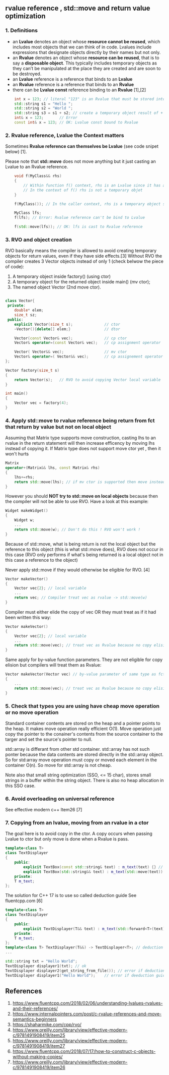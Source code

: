 ## rvalue reference , std::move and return value optimization

### 1. Definitions

 - an **Lvalue** denotes an object whose **resource cannot be reused**, which includes most objects that we can think of in code. Lvalues include expressions that designate objects directly by their names but not only.
 - an **Rvalue** denotes an object whose **resource can be reused**, that is to say a **disposable object**. This typically includes temporary objects as they can’t be manipulated at the place they are created and are soon to be destroyed.
 - an **Lvalue** reference is a reference that binds to an **Lvalue**
 - an **Rvalue** reference is a reference that binds to an **Rvalue**
 - there can be **Lvalue const** reference binding to an **Rvalue** [1],[2]


```cpp
    int x = 123; // literal "123" is an Rvalue that must be stored into a Lvalue (x)
    std::string s1 = "Hello ";
    std::string s2 = "World ";
    std::string s3 = s1 + s2; // create a temporary object result of + so an Rvalue that must be stored in a Lvalue (s3)
    int& x = 123;       // Error
    const int& x = 123; // OK: Lvalue const bound to Rvalue
```

### 2. Rvalue reference, Lvalue the Context matters

Sometimes **Rvalue reference can themselves be Lvalue** (see code snipet below) [1].

Please note that **std::move** does not move anything but it just casting an Lvalue to an Rvalue reference. 


```cpp
    void f(MyClass&& rhs)
    {
        // Within function f() context, rhs is an Lvalue since it has a Name.
        // In the context of f() rhs is not a temporary objet
    } 

    f(MyClass()); // In the caller context, rhs is a temporary object so it is a Rvalue reference

    MyClass lfs;
    f(lfs); // Error: Rvalue reference can't be bind to Lvalue

    f(std::move(lfs)); // OK: lfs is cast to Rvalue reference
```

### 3. RVO and object creation

RVO basically means the compiler is allowed to avoid creating temporary objects for return values, even if they have side effects.[3]
Without RVO the compiler creates 3 Vector objects instead of only 1 (check belwow the piece of code):
1. A temporary object inside factory() (using ctor)
2. A temporary object for the returned object inside main() (mv ctor);
3. The named object Vector (2nd move ctor).


```cpp

class Vector{
 private:
    double* elem;
    size_t sz;
 public:
    explicit Vector(size_t s);              // ctor
    ~Vector(){delete[] elem;}               // dtor

    Vector(const Vector& vec);              // cp ctor
    Vector& operator=(const Vector& vec);   // cp assignment operator

    Vector( Vector&& vec);                  // mv ctor
    Vector& operator=( Vector&& vec);       // cp assignement operator
};

Vector factory(size_t s)
{
    return Vector(s);   // RVO to avoid copying Vector local variable
}

int main()
{
    Vector vec = factory(4);
}
```
### 4. Apply std::move to rvalue reference being return from fct that return by value but not on local object

Assuming that Matrix type supports move construction, casting lhs to an rvalue in the return statement will then increase efficency 
by moving lhs instead of copying it. If Matrix type does not support move ctor yet , then it won't hurts

```cpp
Matrix 
operator+(Matrix&& lhs, const Matrix& rhs)
{
    lhs+=rhs;
    return std::move(lhs); // if mv ctor is supported then move instead of copy 
}
```

However you should **NOT try to std::move on local objects** because then the compiler will not be able to use RVO.
Have a look at this example:

```cpp
Widget makeWidget()
{
    Widget w;
    ...
    return std::move(w); // Don't do this ! RVO won't work !
}
```
Because of std::move, what is being return is not the local object but the reference to this object (this is what std::move does),
RVO does not occur in this case (RVO only performs if what's being returned is a local object not in this case a reference to the object)

Never apply std::move if they would otherwise be eligible for RVO. [4]

```cpp
Vector makeVector()
{
    Vector vec{2}; // local variable
    ...
    return vec; // Compiler treat vec as rvalue -> std::move(w)
}

```
Compiler must either elide the copy of vec OR they must treat as if it had been written this way:

```cpp
Vector makeVector()
{
    Vector vec{2}; // local variable
    ...
    return std::move(vec); // treat vec as Rvalue because no copy elision was performed
}
```
Same apply for by-value function parameters. 
They are not eligible for copy elision but compilers will treat them as Rvalue:

```cpp
Vector makeVector(Vector vec) // by-value parameter of same type as fct return
{
    ...
    return std::move(vec); // treat vec as Rvalue because no copy elision was performed
}
```

### 5. Check that types you are using have cheap move operation or no move operation

Standard container contents are stored on the heap and a pointer points to the heap. 
It makes move operation really efficient O(1). Move operation just copy the pointer to the conainer's contents from the source 
container to the targer and set the source's pointer to null.

std::array is differant from other std container. std::array has not such ponter because the data contents are stored 
directly in the std::array object.
So for std:array move operation must copy or moved each element in the container O(n).
So move for std::array is not cheap.

Note also that small string optimization (SSO, <= 15 char), stores small strings in a buffer within the string object.
There is also no heap allocation in this SSO case.

### 6. Avoid overloading on universal reference

See effective modern c++ Item26 [7]

### 7. Copying from an lvalue, moving from an rvalue in a ctor 

The goal here is to avoid copy in the ctor. A copy occurs when passing Lvalue to ctor
but only move is done when a Rvalue is pass.

```cpp
template<class T>
class TextDisplayer
{
    public:
        explicit TextBox(const std::string& text) : m_text(text) {} // 1 copy
        explicit TextBox(std::string&& text) : m_text(std::move(text)) {} // no copy only mv
    private:
    T m_text;
};
```

The solution for C++ 17 is to use so called deduction guide See fluentcpp.com [6] 

```cpp
template<class T>
class TextDisplayer
{
    public:
        explicit TextDisplayer(T&& text) : m_text(std::forward<T>(text)) {}
    private:
    T m_text;
};
template<class T> TextDisplayer(T&&) -> TextDisplayer<T>; // deduction guide
...

std::string txt = "Hello World";
TextDisplayer displayer1(txt); // ok
TextDisplayer displayer2(get_string_from_file()); // error if deduction guide is missing 
TextDisplayer displayer1("Hello World");    // error if deeduction guide is missing
```



  

## References
1. https://www.fluentcpp.com/2018/02/06/understanding-lvalues-rvalues-and-their-references/
2. https://www.internalpointers.com/post/c-rvalue-references-and-move-semantics-beginners
3. https://shaharmike.com/cpp/rvo/
4. https://www.oreilly.com/library/view/effective-modern-c/9781491908419/item25
5. https://www.oreilly.com/library/view/effective-modern-c/9781491908419/item27
6. https://www.fluentcpp.com/2018/07/17/how-to-construct-c-objects-without-making-copies/
7. https://www.oreilly.com/library/view/effective-modern-c/9781491908419/item26



